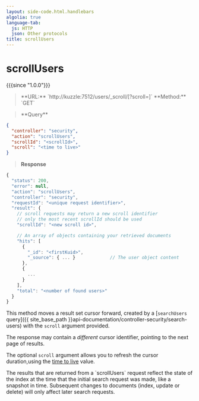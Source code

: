 ```yaml
---
layout: side-code.html.handlebars
algolia: true
language-tab:
  js: HTTP
  json: Other protocols
title: scrollUsers
---
```



# scrollUsers

{{{since "1.0.0"}}}



<blockquote class="js">
<p>
**URL:** `http://kuzzle:7512/users/_scroll/<scrollId>[?scroll=<time to live>]`  
**Method:** `GET`
</p>
</blockquote>

<blockquote class="json">
<p>
**Query**
</p>
</blockquote>

```json
{
  "controller": "security",
  "action": "scrollUsers",
  "scrollId": "<scrollId>",
  "scroll": "<time to live>"
}
```

>**Response**

```javascript
{
  "status": 200,                     
  "error": null,                     
  "action": "scrollUsers",
  "controller": "security",
  "requestId": "<unique request identifier>",
  "result": {
    // scroll requests may return a new scroll identifier
    // only the most recent scrollId should be used
    "scrollId": "<new scroll id>",

    // An array of objects containing your retrieved documents
    "hits": [
      {
        "_id": "<firstKuid>",
        "_source": { ... }             // The user object content
      },
      {
        ...
      }
    ],
    "total": "<number of found users>"
  }
}
```

This method moves a result set cursor forward, created by a [`searchUsers` query]({{ site_base_path }}api-documentation/controller-security/search-users) with the `scroll` argument provided.

The response may contain a *different* cursor identifier, pointing to the next page of results.

The optional `scroll` argument allows you to refresh the cursor duration,using the [time to live](https://www.elastic.co/guide/en/elasticsearch/reference/5.4/common-options.html#time-units) value.

<aside class="warning">
  The results that are returned from a `scrollUsers` request reflect the state of the index at the time
  that the initial search request was made, like a snapshot in time. Subsequent changes
  to documents (index, update or delete) will only affect later search requests.
</aside>
